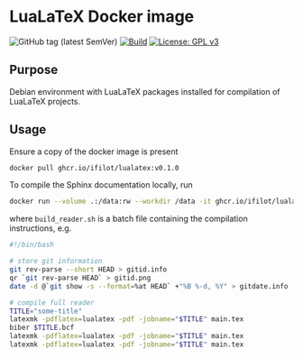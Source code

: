 # LuaLaTeX Docker image

![GitHub tag (latest SemVer)](https://img.shields.io/github/v/tag/ifilot/docker-lualatex?label=version)
[![Build](https://github.com/ifilot/docker-lualatex/actions/workflows/deploy.yml/badge.svg)](https://github.com/ifilot/docker-lualatex/actions/workflows/deploy.yml)
[![License: GPL v3](https://img.shields.io/badge/License-GPLv3-blue.svg)](https://www.gnu.org/licenses/gpl-3.0)

## Purpose

Debian environment with LuaLaTeX packages installed for compilation of LuaLaTeX
projects.

## Usage

Ensure a copy of the docker image is present

```bash
docker pull ghcr.io/ifilot/lualatex:v0.1.0
```

To compile the Sphinx documentation locally, run

```bash
docker run --volume .:/data:rw --workdir /data -it ghcr.io/ifilot/lualatex:v0.1.0 ./build_reader.sh
```

where `build_reader.sh` is a batch file containing the compilation instructions, e.g.

```bash
#!/bin/bash

# store git information
git rev-parse --short HEAD > gitid.info
qr `git rev-parse HEAD` > gitid.png
date -d @`git show -s --format=%at HEAD` +"%B %-d, %Y" > gitdate.info

# compile full reader
TITLE="some-title"
latexmk -pdflatex=lualatex -pdf -jobname="$TITLE" main.tex
biber $TITLE.bcf
latexmk -pdflatex=lualatex -pdf -jobname="$TITLE" main.tex
latexmk -pdflatex=lualatex -pdf -jobname="$TITLE" main.tex
```